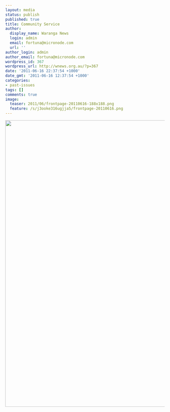 ```yaml
---
layout: media
status: publish
published: true
title: Community Service
author:
  display_name: Waranga News
  login: admin
  email: fortuna@micronode.com
  url: ''
author_login: admin
author_email: fortuna@micronode.com
wordpress_id: 367
wordpress_url: http://wnews.org.au/?p=367
date: '2011-06-16 22:37:54 +1000'
date_gmt: '2011-06-16 12:37:54 +1000'
categories:
- past-issues
tags: []
comments: true
image:
  teaser: 2011/06/frontpage-20110616-188x188.png
  feature: /s/j3ooke316ugjja5/frontpage-20110616.png
---
```


<a href="{{ site.url }}/images/2011/06/frontpage-20110616.pdf"><img class="alignnone size-full wp-image-364" title="Front Page - 16 June 2011" src="{{ site.url }}/images/2011/06/frontpage-20110616.png" alt="" width="624" height="907" /></a>
